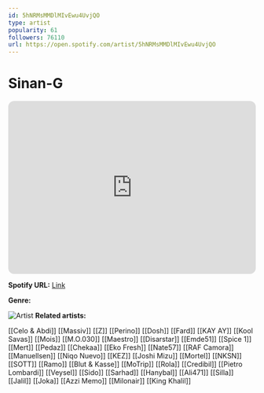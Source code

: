 ```yaml
---
id: 5hNRMsMMDlMIvEwu4UvjQO
type: artist
popularity: 61
followers: 76110
url: https://open.spotify.com/artist/5hNRMsMMDlMIvEwu4UvjQO
---
```

# Sinan-G

<iframe style="border-radius:12px" src="https://open.spotify.com/embed/artist/5hNRMsMMDlMIvEwu4UvjQO" width="100%" height="352" frameBorder="0" allowfullscreen="" allow="autoplay; clipboard-write; encrypted-media; fullscreen; picture-in-picture" loading="lazy"></iframe>

**Spotify URL:** [Link](https://open.spotify.com/artist/5hNRMsMMDlMIvEwu4UvjQO)

**Genre:** 

![Artist](https://i.scdn.co/image/ab6761610000e5ebe2178fb7a5e14b76c7380a76)
**Related artists:**

[[Celo & Abdi]]
[[Massiv]]
[[Z]]
[[Perino]]
[[Dosh]]
[[Fard]]
[[KAY AY]]
[[Kool Savas]]
[[Mois]]
[[M.O.030]]
[[Maestro]]
[[Disarstar]]
[[Emde51]]
[[Spice 1]]
[[Mert]]
[[Pedaz]]
[[Chekaa]]
[[Eko Fresh]]
[[Nate57]]
[[RAF Camora]]
[[Manuellsen]]
[[Niqo Nuevo]]
[[KEZ]]
[[Joshi Mizu]]
[[Mortel]]
[[NKSN]]
[[SOTT]]
[[Ramo]]
[[Blut & Kasse]]
[[MoTrip]]
[[Rola]]
[[Credibil]]
[[Pietro Lombardi]]
[[Veysel]]
[[Sido]]
[[Sarhad]]
[[Hanybal]]
[[Ali471]]
[[Silla]]
[[Jalil]]
[[Joka]]
[[Azzi Memo]]
[[Milonair]]
[[King Khalil]]
